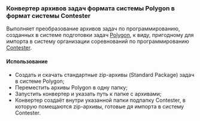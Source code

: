 ﻿### Конвертер архивов задач формата системы Polygon в формат системы Contester ###

Выполняет преобразование архивов задач по программированию, созданных в системе подготовки задач [Polygon][1], к виду, пригодному для импорта в систему организации соревнований по программированию [Contester][2].

#### Использование ####

* Создать и скачать стандартные zip-архивы (Standard Package) задач в системе Polygon;
* Переместить архивы Polygon в одну папку;
* Запустить конвертер и указать путь к папке с архивами;
* Конвертер создаёт внутри указанной папки подпапку Contester, в которую помещаются zip-архивы, готовые дя импорта в систему Contester.

[1]:http://polygon.codeforces.com
[2]:http://www.contester.ru

